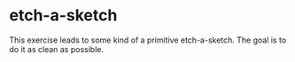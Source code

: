 # etch-a-sketch

This exercise leads to some kind of a primitive etch-a-sketch. The goal is to do it as clean as possible.
